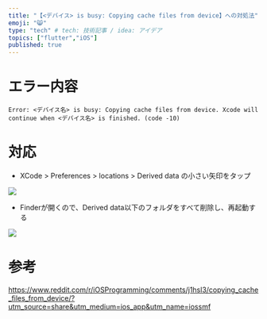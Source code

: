 ```yaml
---
title: "【<デバイス> is busy: Copying cache files from device】への対処法"
emoji: "😸"
type: "tech" # tech: 技術記事 / idea: アイデア
topics: ["flutter","iOS"]
published: true
---
```


# エラー内容

```
Error: <デバイス名> is busy: Copying cache files from device. Xcode will continue when <デバイス名> is finished. (code -10)
```

# 対応

- XCode > Preferences > locations > Derived data の小さい矢印をタップ

![](https://storage.googleapis.com/zenn-user-upload/f728737a015fb5025d277940.png)

- Finderが開くので、Derived data以下のフォルダをすべて削除し、再起動する

![](https://storage.googleapis.com/zenn-user-upload/d5ef0e1f51eccb1fb77c13ba.png)

# 参考



https://www.reddit.com/r/iOSProgramming/comments/j1hsl3/copying_cache_files_from_device/?utm_source=share&utm_medium=ios_app&utm_name=iossmf

